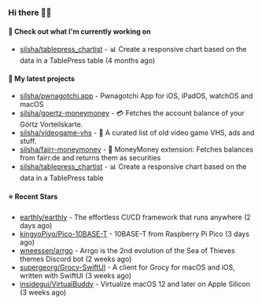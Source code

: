 ### Hi there 🦊👋

#### 👷 Check out what I'm currently working on

- [silsha/tablepress_chartist](https://github.com/silsha/tablepress_chartist) - 📊 Create a responsive chart based on the data in a TablePress table (4 months ago)

#### 🌱 My latest projects

- [silsha/pwnagotchi.app](https://github.com/silsha/pwnagotchi.app) - Pwnagotchi App for iOS, iPadOS, watchOS and macOS
- [silsha/goertz-moneymoney](https://github.com/silsha/goertz-moneymoney) - 💳 Fetches the account balance of your Görtz Vorteilskarte.
- [silsha/videogame-vhs](https://github.com/silsha/videogame-vhs) - 👾 A curated list of old video game VHS, ads and stuff.
- [silsha/fairr-moneymoney](https://github.com/silsha/fairr-moneymoney) - 💸 MoneyMoney extension: Fetches balances from fairr.de and returns them as securities
- [silsha/tablepress_chartist](https://github.com/silsha/tablepress_chartist) - 📊 Create a responsive chart based on the data in a TablePress table

#### ⭐ Recent Stars

- [earthly/earthly](https://github.com/earthly/earthly) - The effortless CI/CD framework that runs anywhere (2 days ago)
- [kingyoPiyo/Pico-10BASE-T](https://github.com/kingyoPiyo/Pico-10BASE-T) - 10BASE-T from Raspberry Pi Pico (3 days ago)
- [wneessen/arrgo](https://github.com/wneessen/arrgo) - Arrgo is the 2nd evolution of the Sea of Thieves themes Discord bot (2 weeks ago)
- [supergeorg/Grocy-SwiftUI](https://github.com/supergeorg/Grocy-SwiftUI) - A client for Grocy for macOS and iOS, written with SwiftUI (3 weeks ago)
- [insidegui/VirtualBuddy](https://github.com/insidegui/VirtualBuddy) - Virtualize macOS 12 and later on Apple Silicon (3 weeks ago)
